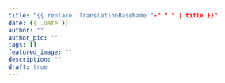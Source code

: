 ```yaml
---
title: "{{ replace .TranslationBaseName "-" " " | title }}"
date: {{ .Date }}
author: ""
author_pic: ""
tags: []
featured_image: ""
description: ""
draft: true
---
```

